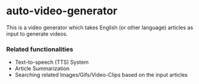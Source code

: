 # auto-video-generator

This is a video generator which takes English (or other language) articles as input to generate videos. 

### Related functionalities
* Text-to-speech (TTS) System
* Article Summarization
* Searching related Images/Gifs/Video-Clips based on the input articles
